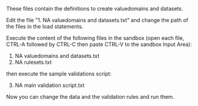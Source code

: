 These files contain the definitions to create valuedomains and datasets.

Edit the file "1. NA valuedomains and datasets.txt" and change the path of the files in the load statements.

Execute the content of the following files in the sandbox (open each file, CTRL-A followed by CTRL-C then paste CTRL-V to the sandbox Input Area):

1. NA valuedomains and datasets.txt
2. NA rulesets.txt

then execute the sample validations script:

3. NA main validation script.txt

Now you can change the data and the validation rules and run them.


